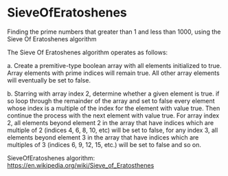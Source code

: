 # SieveOfEratoshenes

Finding the prime numbers that greater than 1 and less than 1000, using the Sieve Of Eratoshenes algorithm 

The Sieve Of Eratoshenes algorithm operates as follows:

a. Create a premitive-type boolean array with all elements initialized to true. Array elements with prime indices will remain true. All other array elements will eventually be set to false.

b. Starring with array index 2, determine whether a given element is true. if so loop through the remainder of the array and set to false every element whose index is a multiple of the index for the element with value true. Then continue the process with the next element with value true. For array index 2, all elements beyond element 2 in the array that have indices which are multiple of 2 (indices 4, 6, 8, 10, etc) will be set to false, for any index 3, all elements beyond element 3 in the array that have indices which are multiples of 3 (indices 6, 9, 12, 15, etc.) will be set to false and so on.


SieveOfEratoshenes algorithm:   https://en.wikipedia.org/wiki/Sieve_of_Eratosthenes
